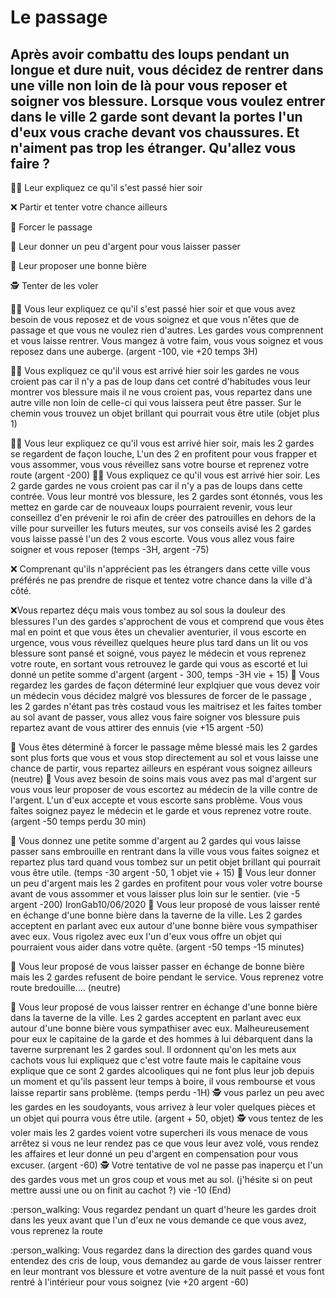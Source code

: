 # Le passage
## Après avoir combattu des loups pendant un longue et dure nuit, vous décidez de rentrer dans une ville non loin de là pour vous reposer et soigner vos blessure. Lorsque vous voulez entrer dans le ville 2 garde sont devant la portes l'un d'eux vous crache devant vos chaussures. Et n'aiment pas trop les étranger. Qu'allez vous faire ?

:man_shrugging: Leur expliquez ce qu'il s'est passé hier soir

:x: Partir et tenter votre chance ailleurs

:muscle: Forcer le passage

:money_with_wings: Leur donner un peu d'argent pour vous laisser passer

:beer: Leur proposer une bonne bière

:detective: Tenter de les voler

:man_shrugging: Vous leur expliquez ce qu'il s'est passé hier soir et que vous avez besoin de vous reposez et de vous soignez et que vous n'êtes que de passage et que vous ne voulez rien d'autres. Les gardes vous comprennent et vous laisse rentrer. Vous mangez à votre faim, vous vous soignez et vous reposez dans une auberge. (argent -100, vie +20 temps 3H)

:man_shrugging: Vous expliquez ce qu'il vous est arrivé hier soir les gardes ne vous croient pas car il n'y a pas de loup dans cet contré d'habitudes vous leur montrer vos blessure mais il ne vous croient pas, vous repartez  dans une autre ville non loin de celle-ci qui vous laissera peut être passer. Sur le chemin vous trouvez un objet brillant qui pourrait vous être utile (objet plus 1)

:man_shrugging: Vous leur expliquez ce qu'il vous est arrivé hier soir, mais les 2 gardes se regardent de façon louche, L'un des 2 en profitent pour vous frapper et vous assommer, vous vous réveillez sans votre bourse et reprenez votre route (argent -200) :man_shrugging: Vous expliquez ce qu'il vous est arrivé hier soir. Les 2 garde gardes ne vous croient pas car il n'y a pas  de loups dans cette contrée. Vous leur montré vos blessure, les 2 gardes sont étonnés, vous les mettez en garde car de nouveaux loups pourraient revenir, vous leur conseillez d'en prévenir le roi  afin de créer des patrouilles en dehors de la ville pour surveiller les futurs meutes, sur vos conseils avisé les 2 gardes vous laisse passé l'un des 2 vous escorte. Vous  vous allez vous  faire soigner et vous reposer (temps -3H, argent -75)

:x: Comprenant qu'ils n'apprécient pas les étrangers dans cette ville vous préférés ne pas prendre de risque et tentez votre chance dans la ville d'à côté.

:x:Vous repartez déçu mais vous tombez au sol sous la douleur des blessures  l'un des gardes s'approchent de vous et comprend que vous êtes mal en point et que vous êtes un chevalier aventurier, il vous escorte en urgence, vous vous réveillez quelques heure plus tard dans un lit ou vos blessure sont pansé et soigné, vous payez le médecin et vous reprenez votre route, en sortant vous retrouvez le garde qui vous as escorté et lui donné un petite somme d'argent (argent - 300, temps -3H vie + 15) :muscle: Vous regardez les gardes de façon déterminé leur explqiuer que vous devez voir un médecin vous décidez malgré vos blessures de forcer de le passage , les 2 gardes n'étant pas très costaud vous les maitrisez et les faites tomber au sol avant de passer, vous allez vous faire soigner vos blessure puis repartez avant de vous attirer des ennuis (vie +15 argent -50)

:muscle: Vous êtes déterminé à forcer le passage même blessé mais les 2 gardes sont plus forts que vous et vous stop directement au sol et vous laisse une chance de partir, vous repartez ailleurs en espérant vous soignez ailleurs (neutre) :money_with_wings: Vous avez besoin de soins mais vous avez pas mal d'argent sur vous vous leur proposer de vous escortez au médecin de la ville contre de l'argent. L'un d'eux accepte et vous escorte sans problème. Vous vous faîtes soignez payez le médecin et le garde et vous reprenez votre route. (argent -50 temps perdu 30 min)

:money_with_wings: Vous donnez une petite somme d'argent au 2 gardes qui vous laisse passer sans embrouille en rentrant dans la ville vous vous faites soignez et repartez plus tard quand vous tombez sur un petit objet brillant qui pourrait vous être utile. (temps -30 argent -50, 1 objet vie + 15) :money_with_wings: Vous leur donner un peu d'argent mais les 2 gardes en profitent pour vous voler votre bourse avant de vous assommer et vous laisser plus loin sur le sentier. (vie -5 argent -200) IronGab10/06/2020 :beer: Vous leur proposé de vous laisser renté en échange d'une bonne bière dans la taverne de la ville. Les 2 gardes acceptent en parlant avec eux autour d'une bonne bière vous sympathiser avec eux. Vous rigolez avec eux l'un d'eux vous offre un objet qui pourraient vous aider dans votre quête. (argent -50 temps -15 minutes)

:beer: Vous leur proposé de vous laisser passer en échange de bonne bière mais les 2 gardes refusent de boire pendant le service. Vous reprenez votre route bredouille.... (neutre)

:beer: Vous leur proposé de vous laisser rentrer en échange d'une bonne bière dans la taverne de la ville. Les 2 gardes acceptent en parlant avec eux autour d'une bonne bière vous sympathiser avec eux.  Malheureusement pour eux le capitaine de la garde et des hommes à lui  débarquent dans la taverne surprenant les 2 gardes soul. Il ordonnent qu'on les mets aux cachots vous lui expliquez que c'est votre faute mais le capitaine vous explique que ce sont 2 gardes  alcooliques qui ne font plus leur job depuis un moment et qu'ils passent leur temps à boire, il vous rembourse et vous laisse repartir sans problème. (temps perdu -1H) :detective: vous parlez un peu avec les gardes en les soudoyants, vous arrivez à leur voler quelques pièces et un objet qui pourra vous être utile. (argent + 50, objet) :detective: vous tentez de les voler mais les 2 gardes voient votre supercheri ils vous menace de vous arrêtez si vous ne leur rendez pas ce que vous leur avez volé, vous rendez les affaires et leur donné un peu d'argent en compensation pour vous excuser. (argent -60) :detective: Votre tentative de vol ne passe pas inaperçu et l'un des gardes vous met un gros coup et vous met au sol. (j'hésite si on peut mettre aussi une ou on finit au cachot ?) vie -10 (End)

:person_walking: Vous regardez pendant un quart d'heure les gardes droit dans les yeux avant que l'un d'eux ne vous demande ce que vous avez, vous reprenez la route

:person_walking: Vous regardez dans la direction des gardes quand vous entendez des cris de loup, vous demandez au garde de vous laisser rentrer en leur montrant vos blessure et votre aventure de la nuit passé et vous font rentré à l'intérieur pour vous soignez (vie +20 argent -60)
